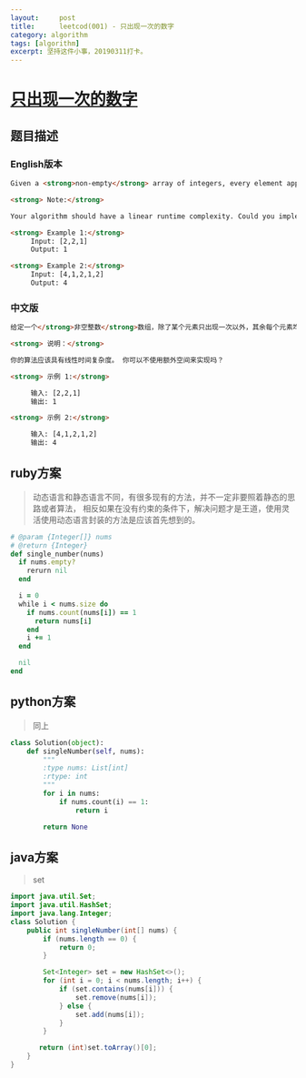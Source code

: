 ```yaml
---
layout:     post
title:      leetcod(001) - 只出现一次的数字
category: algorithm
tags: [algorithm]
excerpt: 坚持这件小事，20190311打卡。
---
```



[只出现一次的数字](https://leetcode-cn.com/explore/interview/card/top-interview-quesitons-in-2018/261/before-you-start/1106/)
=======

题目描述
----------

### English版本

```html
Given a <strong>non-empty</strong> array of integers, every element appears twice except for one. Find that single one.

<strong> Note:</strong>

Your algorithm should have a linear runtime complexity. Could you implement it without using extra memory?

<strong> Example 1:</strong>
     Input: [2,2,1]
     Output: 1

<strong> Example 2:</strong>
     Input: [4,1,2,1,2]
     Output: 4
```

### 中文版

```html
给定一个</strong>非空整数</strong>数组，除了某个元素只出现一次以外，其余每个元素均出现两次。找出那个只出现了一次的元素。

<strong> 说明：</strong>

你的算法应该具有线性时间复杂度。 你可以不使用额外空间来实现吗？

<strong> 示例 1:</strong>

     输入: [2,2,1]
     输出: 1

<strong> 示例 2:</strong>

     输入: [4,1,2,1,2]
     输出: 4
```

ruby方案
----------

> 动态语言和静态语言不同，有很多现有的方法，并不一定非要照着静态的思路或者算法，
> 相反如果在没有约束的条件下，解决问题才是王道，使用灵活使用动态语言封装的方法是应该首先想到的。

```ruby
# @param {Integer[]} nums
# @return {Integer}
def single_number(nums)
  if nums.empty?
    rerurn nil
  end

  i = 0
  while i < nums.size do
    if nums.count(nums[i]) == 1
      return nums[i]
    end
    i += 1
  end

  nil
end
```

python方案
-------------

> 同上

```python
class Solution(object):
    def singleNumber(self, nums):
        """
        :type nums: List[int]
        :rtype: int
        """
        for i in nums:
            if nums.count(i) == 1:
                return i

        return None
```

java方案
----------

> set

```java
import java.util.Set;
import java.util.HashSet;
import java.lang.Integer;
class Solution {
    public int singleNumber(int[] nums) {
        if (nums.length == 0) {
            return 0;
        }

        Set<Integer> set = new HashSet<>();
        for (int i = 0; i < nums.length; i++) {
            if (set.contains(nums[i])) {
                set.remove(nums[i]);
            } else {
                set.add(nums[i]);
            }
        }

       return (int)set.toArray()[0]; 
    }
}
```
